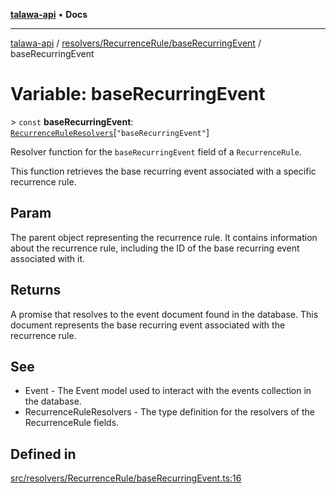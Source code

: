 [**talawa-api**](../../../../README.md) • **Docs**

***

[talawa-api](../../../../modules.md) / [resolvers/RecurrenceRule/baseRecurringEvent](../README.md) / baseRecurringEvent

# Variable: baseRecurringEvent

\> `const` **baseRecurringEvent**: [`RecurrenceRuleResolvers`](../../../../types/generatedGraphQLTypes/type-aliases/RecurrenceRuleResolvers.md)\[`"baseRecurringEvent"`\]

Resolver function for the `baseRecurringEvent` field of a `RecurrenceRule`.

This function retrieves the base recurring event associated with a specific recurrence rule.

## Param

The parent object representing the recurrence rule. It contains information about the recurrence rule, including the ID of the base recurring event associated with it.

## Returns

A promise that resolves to the event document found in the database. This document represents the base recurring event associated with the recurrence rule.

## See

 - Event - The Event model used to interact with the events collection in the database.
 - RecurrenceRuleResolvers - The type definition for the resolvers of the RecurrenceRule fields.

## Defined in

[src/resolvers/RecurrenceRule/baseRecurringEvent.ts:16](https://github.com/PalisadoesFoundation/talawa-api/blob/a6e7ac91b581c9109559657faf0f934f3eb41fe7/src/resolvers/RecurrenceRule/baseRecurringEvent.ts#L16)
